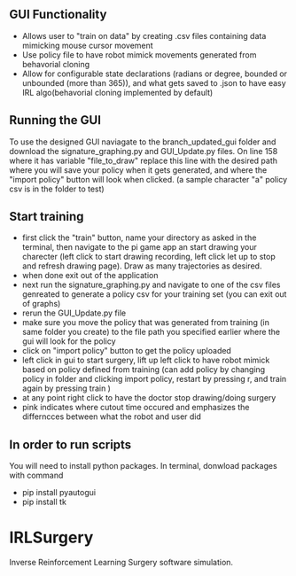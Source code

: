 

## GUI Functionality
- Allows user to "train on data" by creating .csv files containing data mimicking mouse cursor movement 
- Use policy file to have robot mimick movements generated from behavorial cloning
- Allow for configurable state declarations (radians or degree, bounded or unbounded (more than 365)), and what gets saved to .json to have easy IRL algo(behavorial cloning implemented by default)

## Running the GUI
To use the designed GUI naviagate to the branch_updated_gui folder and download the signature_graphing.py and GUI_Update.py files. 
On line 158 where it has variable "file_to_draw" replace this line with the desired path where you will save your policy when it gets generated, and where the "import policy" button will look when clicked. (a sample character "a" policy csv is in the folder to test)
 
 ## Start training
- first click the "train" button, name your directory as asked in the terminal, then navigate to the pi game app an start drawing your charecter (left click to start drawing recording, left click let up to stop and refresh drawing page). Draw as many trajectories as desired.
- when done exit out of the application
- next run the signature_graphing.py and navigate to one of the csv files genreated to generate a policy csv for your training set (you can exit out of graphs)
- rerun the GUI_Update.py file
- make sure you move the policy that was generated from training (in same folder you create) to the file path you specified earlier where the gui will look for the policy 
- click on "import policy" button to get the policy uploaded
- left click in gui to start surgery, lift up left click to have robot mimick based on policy defined from training (can add policy by changing policy in folder and clicking import policy, restart by pressing r, and train again by pressing train )
- at any point right click to have the doctor stop drawing/doing surgery
- pink indicates where cutout time occured and emphasizes the differncces between what the robot and user did

## In order to run scripts
You will need to install python packages. 
In terminal, donwload packages with command
- pip install pyautogui
- pip install tk

# IRLSurgery
Inverse Reinforcement Learning Surgery software simulation.
